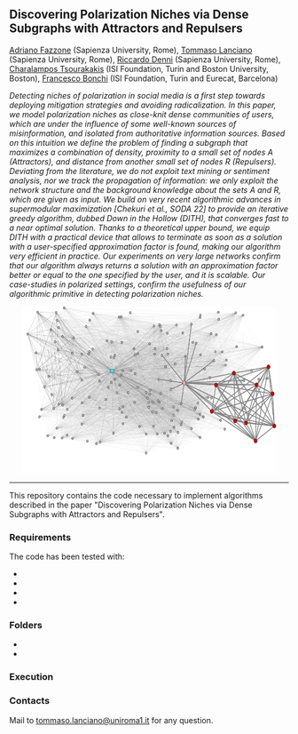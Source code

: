 ## Discovering Polarization Niches via Dense Subgraphs with Attractors and Repulsers

[Adriano Fazzone](https://scholar.google.it/citations?user=ivW-SnEAAAAJ&hl=en) (Sapienza University, Rome), [Tommaso Lanciano](https://phd.uniroma1.it/web/LANCIANO-TOMMASO_nP1661409_EN.aspx) (Sapienza University, Rome), [Riccardo Denni](https://phd.uniroma1.it/web/RICCARDO-DENNI_nP1893279_EN.aspx) (Sapienza University, Rome), [Charalampos Tsourakakis](https://tsourakakis.com/) (ISI Foundation, Turin and Boston University, Boston), [Francesco Bonchi](http://www.francescobonchi.com/) (ISI Foundation, Turin and Eurecat, Barcelona)

_Detecting niches of polarization in social media is a first step towards deploying mitigation strategies and avoiding radicalization. In this paper, we model polarization niches as close-knit dense communities of users, which are under the influence of some well-known sources of misinformation,  and isolated from authoritative information sources. Based on this intuition we define the problem of finding a subgraph that maximizes a combination of density, proximity to a small set of nodes A (Attractors), and distance from another small set of nodes R (Repulsers). Deviating from the literature, we do not exploit text mining or sentiment analysis, nor we track the propagation of information: we only exploit the network structure and the background knowledge about the sets A and R, which are given as input. We build on very recent algorithmic advances in supermodular maximization \[Chekuri et al., SODA 22\] to provide an iterative greedy algorithm, dubbed Down in the Hollow (DITH), that converges fast to a near optimal solution. Thanks to a theoretical upper bound, we equip DITH with a practical device that allows to terminate as soon as a solution with a user-specified approximation factor is found, making our algorithm very efficient in practice.  Our experiments on very large networks confirm that our algorithm always returns a solution with an approximation factor better or equal to the one specified by the user, and it is scalable. Our case-studies in polarized settings, confirm the usefulness of our algorithmic primitive in detecting polarization niches._

<p align="center">
  <img width="460" height="300" src="https://github.com/tlancian/dith/blob/main/figure1.pdf">
</p>

---

This repository contains the code necessary to implement algorithms described in the paper "Discovering Polarization Niches via Dense Subgraphs with Attractors and Repulsers".

### Requirements

The code has been tested with:

*
*
*
*

### Folders
*
*

### Execution

### Contacts
Mail to [tommaso.lanciano@uniroma1.it](mailto:tommaso.lanciano@uniroma1.it) for any question.
